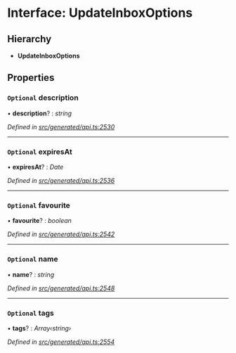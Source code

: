 # Interface: UpdateInboxOptions

## Hierarchy

* **UpdateInboxOptions**

## Properties

### `Optional` description

• **description**? : *string*

*Defined in [src/generated/api.ts:2530](https://github.com/mailslurp/mailslurp-client-ts-js/blob/4ca018b/src/generated/api.ts#L2530)*

___

### `Optional` expiresAt

• **expiresAt**? : *Date*

*Defined in [src/generated/api.ts:2536](https://github.com/mailslurp/mailslurp-client-ts-js/blob/4ca018b/src/generated/api.ts#L2536)*

___

### `Optional` favourite

• **favourite**? : *boolean*

*Defined in [src/generated/api.ts:2542](https://github.com/mailslurp/mailslurp-client-ts-js/blob/4ca018b/src/generated/api.ts#L2542)*

___

### `Optional` name

• **name**? : *string*

*Defined in [src/generated/api.ts:2548](https://github.com/mailslurp/mailslurp-client-ts-js/blob/4ca018b/src/generated/api.ts#L2548)*

___

### `Optional` tags

• **tags**? : *Array‹string›*

*Defined in [src/generated/api.ts:2554](https://github.com/mailslurp/mailslurp-client-ts-js/blob/4ca018b/src/generated/api.ts#L2554)*
